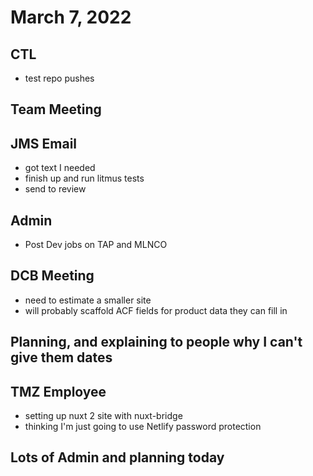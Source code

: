 # March 7, 2022

## CTL
- test repo pushes

## Team Meeting

## JMS Email
- got text I needed
- finish up and run litmus tests
- send to review

## Admin
- Post Dev jobs on TAP and MLNCO

## DCB Meeting
- need to estimate a smaller site
- will probably scaffold ACF fields for product data they can fill in

## Planning, and explaining to people why I can't give them dates

## TMZ Employee
- setting up nuxt 2 site with nuxt-bridge
- thinking I'm just going to use Netlify password protection

## Lots of Admin and planning today